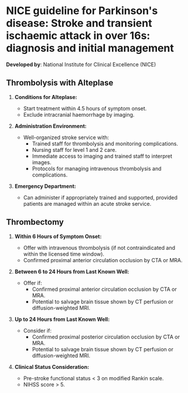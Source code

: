 # NICE guideline for Parkinson's disease: Stroke and transient ischaemic attack in over 16s: diagnosis and initial management

**Developed by**: National Institute for Clinical Excellence (NICE)

## Thrombolysis with Alteplase

1. **Conditions for Alteplase:**
   - Start treatment within 4.5 hours of symptom onset.
   - Exclude intracranial haemorrhage by imaging.

2. **Administration Environment:**
   - Well-organized stroke service with:
     - Trained staff for thrombolysis and monitoring complications.
     - Nursing staff for level 1 and 2 care.
     - Immediate access to imaging and trained staff to interpret images.
     - Protocols for managing intravenous thrombolysis and complications.

3. **Emergency Department:**
   - Can administer if appropriately trained and supported, provided patients are managed within an acute stroke service.

## Thrombectomy

1. **Within 6 Hours of Symptom Onset:**
   - Offer with intravenous thrombolysis (if not contraindicated and within the licensed time window).
   - Confirmed proximal anterior circulation occlusion by CTA or MRA.

2. **Between 6 to 24 Hours from Last Known Well:**
   - Offer if:
     - Confirmed proximal anterior circulation occlusion by CTA or MRA.
     - Potential to salvage brain tissue shown by CT perfusion or diffusion-weighted MRI.

3. **Up to 24 Hours from Last Known Well:**
   - Consider if:
     - Confirmed proximal posterior circulation occlusion by CTA or MRA.
     - Potential to salvage brain tissue shown by CT perfusion or diffusion-weighted MRI.

4. **Clinical Status Consideration:**
   - Pre-stroke functional status < 3 on modified Rankin scale.
   - NIHSS score > 5.
